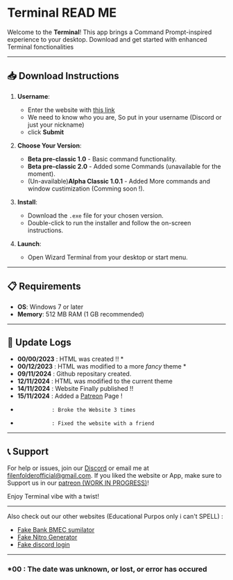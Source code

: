 # Terminal READ ME

Welcome to the **Terminal**! This app brings a Command Prompt-inspired experience to your desktop. Download and get started with enhanced Terminal fonctionalities

---

## 📥 Download Instructions

1. **Username**:
   - Enter the website with [this link](https://filenfolder.github.io/download.html)
   - We need to know who you are, So put in your username (Discord or just your nickname)
   - click **Submit**
   
1. **Choose Your Version**:
   - **Beta pre-classic 1.0** - Basic command functionality.
   - **Beta pre-classic 2.0** - Added some Commands (unavailable for the moment).
   - (Un-available)**Alpha Classic 1.0.1** - Added More commands and window custimization (Comming soon !).
   
3. **Install**:
   - Download the `.exe` file for your chosen version.
   - Double-click to run the installer and follow the on-screen instructions.

4. **Launch**:
   - Open Wizard Terminal from your desktop or start menu.

---

## 📋 Requirements

- **OS**: Windows 7 or later
- **Memory**: 512 MB RAM (1 GB recommended)

---

## 🔔 Update Logs

- **00/00/2023** : HTML was created !! *
- **00/12/2023** : HTML was modified to a more *fancy* theme * 
- **09/11/2024** : Github repositary created.
- **12/11/2024** : HTML was modified to the current theme
- **14/11/2024** : Website Finally published !!
- **15/11/2024** : Added a [Patreon](https://www.patreon.com/) Page !
-                : Broke the Website 3 times
-                : Fixed the website with a friend

---

## 📞 Support

For help or issues, join our [Discord](https://discord.gg/vdXDSFWWxp) or email me at [filenfolderofficial@gmail.com](https://mail.google.com/mail/u/0/?compose=new#inbox?compose=CllgCHrgDCKDLKPddsrmlDzPrwSZGRgqFdhKPznspPNWtdwNPhvgZrXfZSZJTzKLVtCTKJjVxxq).
If you liked the website or App, make sure to Support us in our [patreon (WORK IN PROGRESS)](https://www.patreon.com/c/FilenFolder)!

Enjoy Terminal vibe with a twist!

---

Also check out our other websites (Educational Purpos only i can't SPELL) :
- [Fake Bank BMEC sumilator](https://filenfolder.github.io/fake%20BMEC.html)
- [Fake Nitro Generator](https://filenfolder.github.io/Nitro.html)
- [Fake discord login](https://filenfolder.github.io/Discord.html)

---

### *00 : The date was unknown, or lost, or error has occured
